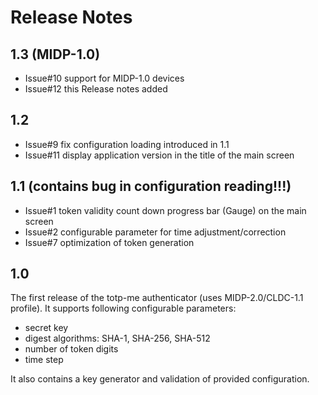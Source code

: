 # Release Notes

## 1.3 (MIDP-1.0)

* Issue#10 support for MIDP-1.0 devices
* Issue#12 this Release notes added 

## 1.2

* Issue#9 fix configuration loading introduced in 1.1
* Issue#11 display application version in the title of the main screen

## 1.1 (contains bug in configuration reading!!!)

* Issue#1 token validity count down progress bar (Gauge) on the main screen
* Issue#2 configurable parameter for time adjustment/correction
* Issue#7 optimization of token generation 

## 1.0

The first release of the totp-me authenticator (uses MIDP-2.0/CLDC-1.1 profile). It supports following configurable parameters:

* secret key
* digest algorithms: SHA-1, SHA-256, SHA-512
* number of token digits
* time step

It also contains a key generator and validation of provided configuration. 